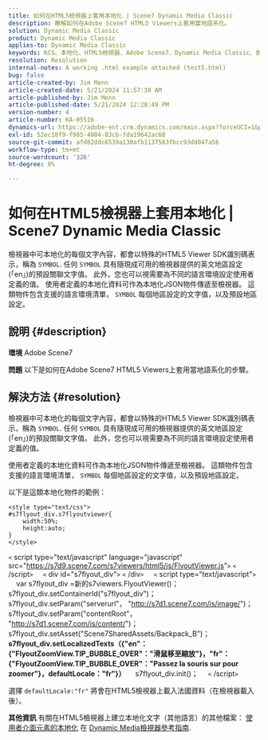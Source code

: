 ```yaml
---
title: 如何在HTML5檢視器上套用本地化 | Scene7 Dynamic Media Classic
description: 瞭解如何在Adobe Scene7 HTML5 Viewers上套用當地語系化。
solution: Dynamic Media Classic
product: Dynamic Media Classic
applies-to: Dynamic Media Classic
keywords: KCS、本地化、HTML5檢視器、Adobe Scene7、Dynamic Media Classic、做法
resolution: Resolution
internal-notes: A working .html example attached (test5.html)
bug: false
article-created-by: Jim Menn
article-created-date: 5/21/2024 11:57:38 AM
article-published-by: Jim Menn
article-published-date: 5/21/2024 12:28:49 PM
version-number: 4
article-number: KA-05516
dynamics-url: https://adobe-ent.crm.dynamics.com/main.aspx?forceUCI=1&pagetype=entityrecord&etn=knowledgearticle&id=7ced8f4f-6917-ef11-9f8a-6045bd006268
exl-id: 52ec18f9-f985-4004-83cb-fda19642ac68
source-git-commit: afd82ddc6539a130afb1137583fbcc93dd047a56
workflow-type: tm+mt
source-wordcount: '326'
ht-degree: 0%

---
```


# 如何在HTML5檢視器上套用本地化 | Scene7 Dynamic Media Classic


檢視器中可本地化的每個文字內容，都會以特殊的HTML5 Viewer SDK識別碼表示，稱為 `SYMBOL`. 任何 `SYMBOL` 具有隨現成可用的檢視器提供的英文地區設定(「en」)的預設關聯文字值。 此外，您也可以視需要為不同的語言環境設定使用者定義的值。 使用者定義的本地化資料可作為本地化JSON物件傳遞至檢視器。 這類物件包含支援的語言環境清單， `SYMBOL` 每個地區設定的文字值，以及預設地區設定。

## 說明 {#description}


<b>環境</b>
Adobe Scene7

<b>問題</b>
以下是如何在Adobe Scene7 HTML5 Viewers上套用當地語系化的步驟。




## 解決方法 {#resolution}


檢視器中可本地化的每個文字內容，都會以特殊的HTML5 Viewer SDK識別碼表示，稱為 `SYMBOL`.
任何 `SYMBOL` 具有隨現成可用的檢視器提供的英文地區設定(「en」)的預設關聯文字值。 此外，您也可以視需要為不同的語言環境設定使用者定義的值。

使用者定義的本地化資料可作為本地化JSON物件傳遞至檢視器。
這類物件包含支援的語言環境清單， `SYMBOL` 每個地區設定的文字值，以及預設地區設定。

以下是這類本地化物件的範例：


```
<style type="text/css">
#s7flyout_div.s7flyoutviewer{
    width:50%;
    height:auto;
}
</style>
```


`<` script type=&quot;text/javascript&quot; language=&quot;javascript&quot; src=&quot;<u style="text-decoration:underline">https://s7d9.scene7.com/s7viewers/html5/js/FlyoutViewer.js</u>&quot;`>` `<` /script`>`
    `<` div id=&quot;s7flyout_div&quot;`>` `<` /div`>`
    `<` script type=&quot;text/javascript&quot;`>`
    var s7flyout_div =新的s7viewers.FlyoutViewer()； s7flyout_div.setContainerId(&quot;s7flyout_div&quot;)； s7flyout_div.setParam(&quot;serverurl&quot;， &quot;<u style="text-decoration:underline">http://s7d1.scene7.com/is/image/</u>&quot;)； s7flyout_div.setParam(&quot;contentRoot&quot;， &quot;<u style="text-decoration:underline">http://s7d1.scene7.com/is/content/</u>&quot;)； s7flyout_div.setAsset(&quot;Scene7SharedAssets/Backpack_B&quot;)；
    <b>s7flyout_div.setLocalizedTexts（{&quot;en&quot;：{&quot;FlyoutZoomView.TIP_BUBBLE_OVER&quot;：&quot;滑鼠移至縮放&quot;}，&quot;fr&quot;：{&quot;FlyoutZoomView.TIP_BUBBLE_OVER&quot;：&quot;Passez la souris sur pour zoomer&quot;}，defaultLocale：&quot;fr&quot;}）</b>
    s7flyout_div.init()；
    `<` /script`>`

選擇 `defaultLocale:"fr"` 將會在HTML5檢視器上載入法國資料（在檢視器載入後）。<br>


<b>其他資訊</b>
有關在HTML5檢視器上建立本地化文字（其他語言）的其他檔案： [使用者介面元素的本地化](https://experienceleague.adobe.com/en/docs/dynamic-media-developer-resources/library/viewers-aem-assets-dmc/flyout/c-html5-flyout-viewer-20-localization) 在 [Dynamic Media檢視器參考指南](https://experienceleague.adobe.com/en/docs/dynamic-media-developer-resources/library/homeviewers).
